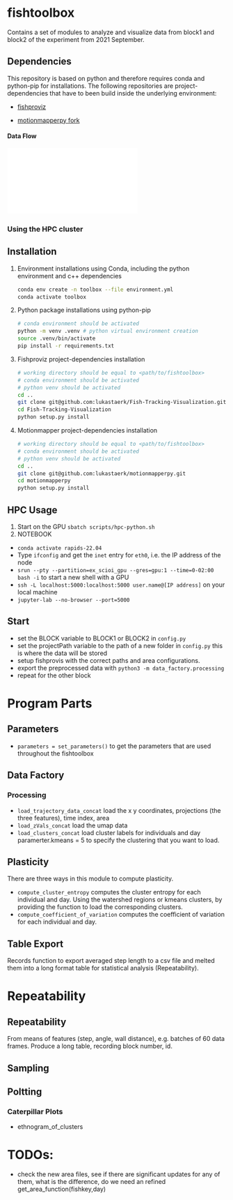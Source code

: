 # fishtoolbox

Contains a set of modules to analyze and visualize data from block1 and block2 of the experiment from 2021 September. 

## Dependencies
This repository is based on python and therefore requires conda and python-pip for installations.
The following repositories are project-dependencies that have to been build inside the underlying environment:
- [fishproviz](https://github.com/lukastaerk/Fish-Tracking-Visualization)

- [motionmapperpy fork](https://github.com/lukastaerk/motionmapperpy)

#### Data Flow
![Dataflow](./docs/dataflow.pdf)

### Using the HPC cluster
## Installation
1. Environment installations using Conda, including the python environment and c++ dependencies
    ```bash
    conda env create -n toolbox --file environment.yml
    conda activate toolbox
    ```
2. Python package installations using python-pip
    ```bash
    # conda environment should be activated
    python -m venv .venv # python virtual environment creation
    source .venv/bin/activate
    pip install -r requirements.txt
    ```
3. Fishproviz project-dependencies installation
    ```bash
    # working directory should be equal to <path/to/fishtoolbox>
    # conda environment should be activated
    # python venv should be activated
    cd ..
    git clone git@github.com:lukastaerk/Fish-Tracking-Visualization.git
    cd Fish-Tracking-Visualization
    python setup.py install
    ```
4. Motionmapper project-dependencies installation
    ```bash
    # working directory should be equal to <path/to/fishtoolbox>
    # conda environment should be activated
    # python venv should be activated
    cd ..
    git clone git@github.com:lukastaerk/motionmapperpy.git
    cd motionmapperpy
    python setup.py install
    ```

## HPC Usage
1. Start on the GPU
`sbatch scripts/hpc-python.sh`
2. NOTEBOOK
- `conda activate rapids-22.04`
- Type `ifconfig` and get the `inet` entry for `eth0`, i.e. the IP address of the node
- `srun --pty --partition=ex_scioi_gpu --gres=gpu:1 --time=0-02:00 bash -i` to start a new shell with a GPU
- `ssh -L localhost:5000:localhost:5000 user.name@[IP address]` on your local machine
- `jupyter-lab --no-browser --port=5000`

## Start
- set the BLOCK variable to BLOCK1 or BLOCK2 in `config.py`
- set the projectPath variable to the path of a new folder in `config.py` this is where the data will be stored
- setup fishprovis with the correct paths and area configurations. 
- export the preprocessed data with `python3 -m data_factory.processing` 
- repeat for the other block

# Program Parts
## Parameters 
- `parameters = set_parameters()` to get the parameters that are used throughout the fishtoolbox 

## Data Factory 
### Processing 
- `load_trajectory_data_concat` load the x y coordinates, projections (the three features), time index, area
- `load_zVals_concat` load the umap data
- `load_clusters_concat` load cluster labels for individuals and day 
    paramerter.kmeans = 5 to specify the clustering that you want to load. 

## Plasticity  
There are three ways in this module to compute plasticity. 
- `compute_cluster_entropy` computes the cluster entropy for each individual and day. Using the watershed regions or kmeans clusters, by providing the function to load the corresponding clusters.
- `compute_coefficient_of_variation` computes the coefficient of variation for each individual and day.

## Table Export 
Records function to export averaged step length to a csv file and melted them into a long format table for statistical analysis (Repeatability).

# Repeatability 
## Repeatability
From means of features (step, angle, wall distance), e.g. batches of 60 data frames. Produce a long table, recording block number, id. 
## Sampling


## Poltting 
### Caterpillar Plots
- ethnogram_of_clusters

# TODOs:
- check the new area files, see if there are significant updates for any of them, what is the difference, do we need an refined get_area_function(fishkey,day) 


